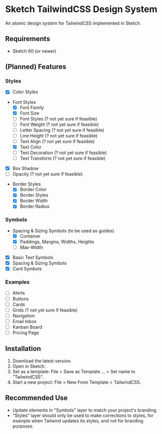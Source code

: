 # Sketch TailwindCSS Design System

An atomic design system for TailwindCSS implemented in Sketch.

## Requirements

- Sketch 60 (or newer)

## (Planned) Features

### Styles

- [X] Color Styles
- Font Styles
  - [X] Font Family
  - [X] Font Size
  - [ ] Font Styles (? not yet sure if feasible)
  - [ ] Font Weight (? not yet sure if feasible)
  - [ ] Letter Spacing (? not yet sure if feasible)
  - [ ] Line Height (? not yet sure if feasible)
  - [ ] Text Align (? not yet sure if feasible)
  - [X] Text Color
  - [ ] Text Decoration (? not yet sure if feasible)
  - [ ] Text Transform (? not yet sure if feasible)
- [X] Box Shadow
- [ ] Opacity (? not yet sure if feasible)
- Border Styles
  - [X] Border Color
  - [X] Border Styles
  - [X] Border Width
  - [X] Border Radius

### Symbols

- Spacing & Sizing Symbols (to be used as guides)
  - [X] Container
  - [X] Paddings, Margins, Widths, Heights
  - [ ] Max-Width
- [X] Basic Text Symbols
- [X] Spacing & Sizing Symbols
- [X] Card Symbols

### Examples

- [ ] Alerts
- [ ] Buttons
- [ ] Cards
- [ ] Grids (? not yet sure if feasible)
- [ ] Navigation
- [ ] Email Inbox
- [ ] Kanban Board
- [ ] Pricing Page

## Installation

1. Download the latest version.
2. Open in Sketch.
3. Set as a template: File > Save as Template ... > Set name to "TailwindCSS".
4. Start a new project: File > New From Template > TailwindCSS.

## Recommended Use

- Update elements in "Symbols" layer to match your project's branding.
- "Styles" layer should only be used to make corrections to styles, for example
  when Tailwind updates its styles, and not for branding purposes.
